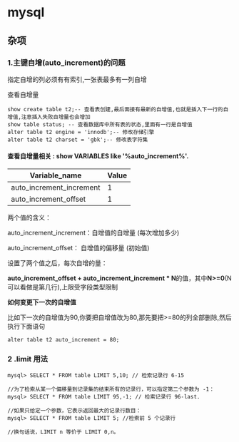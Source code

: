# mysql

## 杂项

### 1.主键自增(auto_increment)的问题

指定自增的列必须有有索引,一张表最多有一列自增

查看自增量

```mysql
show create table t2;-- 查看表创建,最后面接有最新的自增值,也就是插入下一行的自增值,注意插入失败自增量也会增加
show table status; -- 查看数据库中所有表的状态,里面有一行是自增值
alter table t2 engine = 'innodb';-- 修改存储引擎
alter table t2 charset = 'gbk';-- 修改表字符集
```

#### 查看自增量相关 : show VARIABLES like '%auto_increment%'.

| Variable_name            | Value |
| ------------------------ | ----- |
| auto_increment_increment | 1     |
| auto_increment_offset    | 1     |

两个值的含义：

auto_increment_increment：自增值的自增量 (每次增加多少)

auto_increment_offset： 自增值的偏移量 (初始值)

设置了两个值之后，每次自增的量：

**auto_increment_offset + auto_increment_increment * N**的值，其中**N>=0**(N可以看做是第几行),上限受字段类型限制

**如何变更下一次的自增值**

比如下一次的自增值为90,你要把自增值改为80,那先要把>=80的列全部删除,然后执行下面语句

```mysql
alter table t2 auto_increment = 80;
```

### 2 .limit 用法

```mysql
mysql> SELECT * FROM table LIMIT 5,10; // 检索记录行 6-15

//为了检索从某一个偏移量到记录集的结束所有的记录行，可以指定第二个参数为 -1： 
mysql> SELECT * FROM table LIMIT 95,-1; // 检索记录行 96-last.

//如果只给定一个参数，它表示返回最大的记录行数目： 
mysql> SELECT * FROM table LIMIT 5; //检索前 5 个记录行

//换句话说，LIMIT n 等价于 LIMIT 0,n。
```

